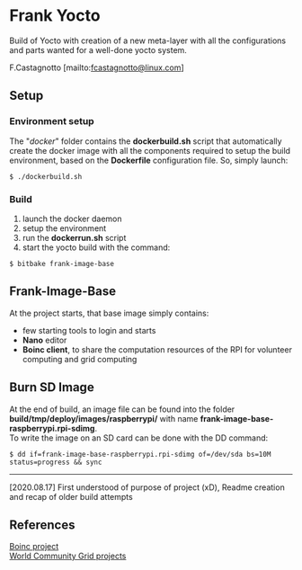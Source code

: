 # Frank Yocto

Build of Yocto with creation of a new meta-layer with all the configurations and parts wanted for a well-done yocto system.

F.Castagnotto [mailto:fcastagnotto@linux.com]

## Setup

### Environment setup
The "*docker*" folder contains the **dockerbuild.sh** script that automatically create the docker image with all the components required to setup the build environment, based on the **Dockerfile** configuration file.
So, simply launch:
```shell
$ ./dockerbuild.sh
```

### Build
1. launch the docker daemon
2. setup the environment
3. run the **dockerrun.sh** script
4. start the yocto build with the command:

```shell
$ bitbake frank-image-base
```
<!--$ bitbake linux-yocto-custom, why not? -->

## Frank-Image-Base
At the project starts, that base image simply contains:
- few starting tools to login and starts
- **Nano** editor
- **Boinc client**, to share the computation resources of the RPI for volunteer computing and grid computing

## Burn SD Image
At the end of build, an image file can be found into the folder **build/tmp/deploy/images/raspberrypi/** with name **frank-image-base-raspberrypi.rpi-sdimg**. <br>
To write the image on an SD card can be done with the DD command:
```shell
$ dd if=frank-image-base-raspberrypi.rpi-sdimg of=/dev/sda bs=10M status=progress && sync
```

------------------------------------------------------------------------------------------

[2020.08.17] First understood of purpose of project (xD), Readme creation and recap of older
build attempts



## References
[Boinc project](https://boinc.berkeley.edu)<br>
[World Community Grid projects](https://www.worldcommunitygrid.org/research/viewAllProjects.do)
